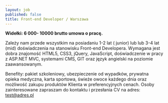 ```yaml
---
layout: job
published: false
title: Front-end Developer / Warszawa
---
```

**Widełki: 6 000- 10000 brutto umowa o pracę.**

Zależy nam przede wszystkim na posiadaniu 1-2 lat ( junior) lub lub 3-4 lat (mid) doświadczenia na stanowisku Front-end Developera. Wymagana jest dobra znajomość HTML5, CSS3, jQuery, JavaScript, doświadczenie w pracy z ASP.NET MVC, systemami CMS, GIT oraz język angielski na poziomie zaawansowanym.

Benefity: pakiet szkoleniowy, ubezpieczenie od wypadków, prywatna opieka medyczna, karta sportowa, świeże owoce każdego dnia oraz możliwość zakupu produktów Klienta w preferencyjnych cenach.
Osoby zainteresowane zapraszam do kontaktu i przesłania CV na adres: test@adres.pl
